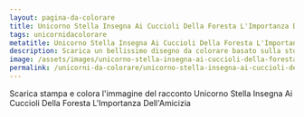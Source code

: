 ```yaml
---
layout: pagina-da-colorare
title: Unicorno Stella Insegna Ai Cuccioli Della Foresta L'Importanza Dell'Amicizia
tags: unicornidacolorare
metatitle: Unicorno Stella Insegna Ai Cuccioli Della Foresta L'Importanza Dell'Amicizia da colorare
description: Scarica un bellissimo disegno da colorare basato sulla storia Unicorno Stella Insegna Ai Cuccioli Della Foresta L'Importanza Dell'Amicizia
image: /assets/images/unicorno-stella-insegna-ai-cuccioli-della-foresta-l'importanza-dell'amicizia.webp
permalink: /unicorni-da-colorare/unicorno-stella-insegna-ai-cuccioli-della-foresta-l'importanza-dell'amicizia-da-colorare.html
---
```

Scarica stampa e colora l'immagine del racconto Unicorno Stella Insegna Ai Cuccioli Della Foresta L'Importanza Dell'Amicizia
